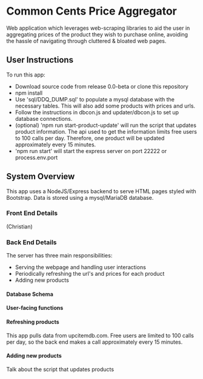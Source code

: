 # Common Cents Price Aggregator
Web application which  leverages web-scraping libraries to aid the user in aggregating prices of the product they wish to purchase online, avoiding the hassle of navigating through cluttered & bloated web pages. 

## User Instructions
To run this app:
* Download source code from release 0.0-beta or clone this repository
* npm install
* Use 'sql/DDQ_DUMP.sql' to populate a mysql database with the necessary tables. This will also add some products with prices and urls.
* Follow the instructions in dbcon.js and updater/dbcon.js to set up database connections.
* (optional) 'npm run start-product-update' will run the script that updates product information. The api used to get the information limits free users to 100 calls per day. Therefore, one product will be updated approximately every 15 minutes.
* 'npm run start' will start the express server on port 22222 or process.env.port

## System Overview
This app uses a NodeJS/Express backend to serve HTML pages styled with Bootstrap. Data is stored using a mysql/MariaDB database.

### Front End Details
(Christian)

### Back End Details
The server has three main responsibilities:
* Serving the webpage and handling user interactions
* Periodically refreshing the url's and prices for each product
* Adding new products

#### Database Schema

#### User-facing functions

#### Refreshing products
This app pulls data from upcitemdb.com. Free users are limited to 100 calls per day, so the back end makes a call approximately every 15 minutes.

#### Adding new products
Talk about the script that updates products

